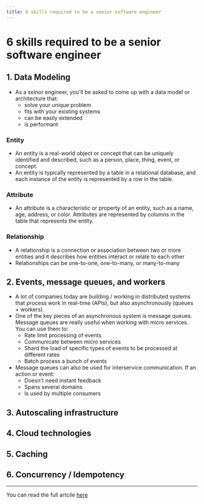 ```yaml
---
title: 6 skills required to be a senior software engineer
---
```


# 6 skills required to be a senior software engineer

## 1. Data Modeling
- As a seinor engineer, you'll be asked to come up with a data model or architecture that:
    * solve your unique problem
    * fits with your existing systems
    * can be easily extended
    * is performant

### Entity
- An entity is a real-world object or concept that can be uniquely identified and described, such as a person, place, thing, event, or concept.
- An entity is typically represented by a table in a relational database, and each instance of the entity is represented by a row in the table.

### Attribute
- An attribute is a characteristic or property of an entity, such as a name, age, address, or color. Attributes are represented by columns in the table that represents the entity.

### Relationship
- A relationship is a connection or association between two or more entities and it describes how entities interact or relate to each other
- Relationships can be one-to-one, one-to-many, or many-to-many

## 2. Events, message queues, and workers
- A lot of companies today are building / working in distributed systems that process work in real-time (APIs), but also asynchronously (queues + workers).
- One of the key pieces of an asynchronous system is message queues. Message queues are really useful when working with micro services. You can use them to:
    * Rate limit processing of events
    * Communicate between micro services
    * Shard the load of specific types of events to be processed at different rates
    * Batch process a bunch of events
- Message queues can also be used for interservice communication. If an action or event:
    * Doesn't need instant feedback
    * Spans several domains
    * Is used by multiple consumers

## 3. Autoscaling infrastructure


## 4. Cloud technologies


## 5. Caching


## 6. Concurrency / Idempotency

---

You can read the full artcile [here](https://levelupsoftwareengineering.substack.com/p/6-skills-required-to-be-a-senior?utm_source=profile&utm_medium=reader2)